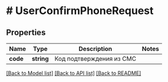 # # UserConfirmPhoneRequest

## Properties

Name | Type | Description | Notes
------------ | ------------- | ------------- | -------------
**code** | **string** | Код подтверждения из СМС |

[[Back to Model list]](../../README.md#models) [[Back to API list]](../../README.md#endpoints) [[Back to README]](../../README.md)
